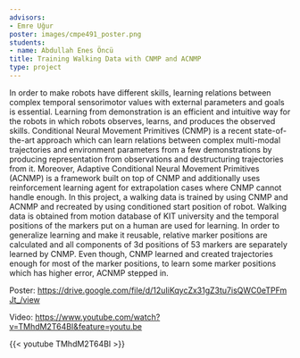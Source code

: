 ```yaml
---
advisors:
- Emre Uğur
poster: images/cmpe491_poster.png
students:
- name: Abdullah Enes Öncü
title: Training Walking Data with CNMP and ACNMP
type: project
---
```


In order to make robots have different skills, learning relations between complex temporal sensorimotor values with external parameters and goals is essential. Learning from demonstration is an efficient and intuitive way for the robots in which robots observes, learns, and produces the observed skills. Conditional Neural Movement Primitives (CNMP) is a recent state-of-the-art approach which can learn relations between complex multi-modal trajectories and environment parameters from a few demonstrations by producing representation from observations and destructuring trajectories from it. Moreover, Adaptive Conditional Neural Movement Primitives (ACNMP) is a framework built on top of CNMP and additionally uses reinforcement learning agent for extrapolation cases where CNMP cannot handle enough. In this project, a walking data is trained by using CNMP and ACNMP and recreated by using conditioned start position of robot. Walking data is obtained from motion database of KIT university and the temporal positions of the markers put on a human are used for learning. In order to generalize learning and make it reusable, relative marker positions are calculated and all components of 3d positions of 53 markers are separately learned by CNMP. Even though, CNMP learned and created trajectories enough for most of the marker positions, to learn some marker positions which has higher error, ACNMP stepped in.


Poster: <https://drive.google.com/file/d/12uIiKqycZx31gZ3tu7isQWC0eTPFmJt_/view>


Video: <https://www.youtube.com/watch?v=TMhdM2T64BI&feature=youtu.be>


{{< youtube TMhdM2T64BI >}}